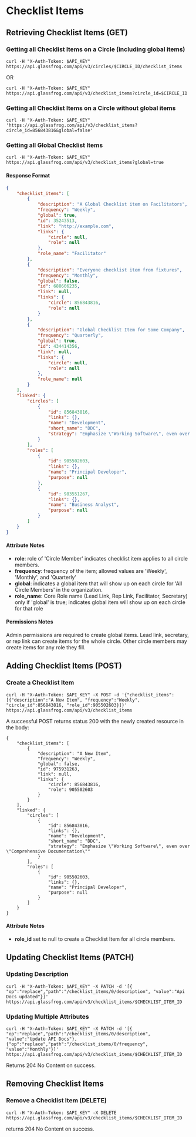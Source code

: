 Checklist Items
==========

Retrieving Checklist Items (GET)
--------------------------

### Getting all Checklist Items on a Circle (including global items)

`curl -H "X-Auth-Token: $API_KEY" https://api.glassfrog.com/api/v3/circles/$CIRCLE_ID/checklist_items`

OR

`curl -H "X-Auth-Token: $API_KEY" https://api.glassfrog.com/api/v3/checklist_items?circle_id=$CIRCLE_ID`


### Getting all Checklist Items on a Circle without global items

`curl -H "X-Auth-Token: $API_KEY" 'https://api.glassfrog.com/api/v3/checklist_items?circle_id=856843816&global=false'`

### Getting all Global Checklist Items

`curl -H "X-Auth-Token: $API_KEY" https://api.glassfrog.com/api/v3/checklist_items?global=true`


#### Response Format

```json
{
    "checklist_items": [
        {
            "description": "A Global Checklist item on Facilitators",
            "frequency": "Weekly",
            "global": true,
            "id": 35243513,
            "link": "http://example.com",
            "links": {
                "circle": null,
                "role": null
            },
            "role_name": "Facilitator"
        },
        {
            "description": "Everyone checklist item from fixtures",
            "frequency": "Monthly",
            "global": false,
            "id": 688606235,
            "link": null,
            "links": {
                "circle": 856843816,
                "role": null
            }
        },
        {
            "description": "Global Checklist Item for Some Company",
            "frequency": "Quarterly",
            "global": true,
            "id": 434414356,
            "link": null,
            "links": {
                "circle": null,
                "role": null
            },
            "role_name": null
        }
    ],
    "linked": {
        "circles": [
            {
                "id": 856843816,
                "links": {},
                "name": "Development",
                "short_name": "DDC",
                "strategy": "Emphasize \"Working Software\", even over \"Comprehensive Documentation\""
            }
        ],
        "roles": [
            {
                "id": 905502603,
                "links": {},
                "name": "Principal Developer",
                "purpose": null
            },
            {
                "id": 983551267,
                "links": {},
                "name": "Business Analyst",
                "purpose": null
            }
        ]
    }
}
```

#### Attribute Notes

* **role**:  role of 'Circle Member' indicates checklist item applies to all circle members.
* **frequency**: frequency of the item; allowed values are 'Weekly', 'Monthly', and 'Quarterly'
* **global**: indicates a global item that will show up on each circle for 'All Circle Members' in the organization.
* **role_name**: Core Role name (Lead Link, Rep Link, Facilitator, Secretary) only if 'global' is true; indicates global item will show up on each circle for that role

#### Permissions Notes

Admin permissions are required to create global items.
Lead link, secretary, or rep link can create items for the whole circle.
Other circle members may create items for any role they fill.


Adding Checklist Items (POST)
-------------------------------

### Create a Checklist Item

`curl -H "X-Auth-Token: $API_KEY" -X POST -d '{"checklist_items":[{"description":"A New Item", "frequency":"Weekly", "circle_id":856843816, "role_id":905502603}]}' https://api.glassfrog.com/api/v3/checklist_items`

A successful POST returns status 200 with the newly created resource in the body:

```
{
    "checklist_items": [
        {
            "description": "A New Item",
            "frequency": "Weekly",
            "global": false,
            "id": 975931263,
            "link": null,
            "links": {
                "circle": 856843816,
                "role": 905502603
            }
        }
    ],
    "linked": {
        "circles": [
            {
                "id": 856843816,
                "links": {},
                "name": "Development",
                "short_name": "DDC",
                "strategy": "Emphasize \"Working Software\", even over \"Comprehensive Documentation\""
            }
        ],
        "roles": [
            {
                "id": 905502603,
                "links": {},
                "name": "Principal Developer",
                "purpose": null
            }
        ]
    }
}
```


#### Attribute Notes

* **role_id** set to null to create a Checklist Item for all circle members.

Updating Checklist Items (PATCH)
-------------------------------

### Updating Description

`curl -H "X-Auth-Token: $API_KEY" -X PATCH -d '[{ "op":"replace","path":"/checklist_items/0/description", "value":"Api Docs updated"}]' https://api.glassfrog.com/api/v3/checklist_items/$CHECKLIST_ITEM_ID`

### Updating Multiple Attributes

`curl -H "X-Auth-Token: $API_KEY" -X PATCH -d '[{ "op":"replace","path":"/checklist_items/0/description", "value":"Update API Docs"},{"op":"replace","path":"/checklist_items/0/frequency", "value":"Monthly"}]' https://api.glassfrog.com/api/v3/checklist_items/$CHECKLIST_ITEM_ID`

Returns 204 No Content on success.


Removing Checklist Items
-------------------------------

### Remove a Checklist Item (DELETE)

`curl -H "X-Auth-Token: $API_KEY" -X DELETE https://api.glassfrog.com/api/v3/checklist_items/$CHECKLIST_ITEM_ID`

returns 204 No Content on success.
